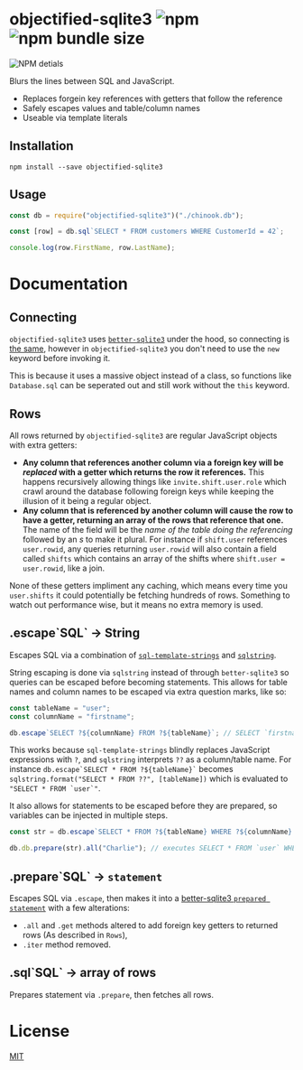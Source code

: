 # objectified-sqlite3 ![npm](https://img.shields.io/npm/v/objectified-sqlite3) ![npm bundle size](https://img.shields.io/bundlephobia/min/objectified-sqlite3)

![NPM detials](https://nodei.co/npm/objectified-sqlite3.png?downloads=true)

Blurs the lines between SQL and JavaScript.

- Replaces forgein key references with getters that follow the reference
- Safely escapes values and table/column names
- Useable via template literals

## Installation

```
npm install --save objectified-sqlite3
```

## Usage

```javascript
const db = require("objectified-sqlite3")("./chinook.db");

const [row] = db.sql`SELECT * FROM customers WHERE CustomerId = 42`;

console.log(row.FirstName, row.LastName);
```

# Documentation

## Connecting

`objectified-sqlite3` uses [`better-sqlite3`](https://github.com/JoshuaWise/better-sqlite3) under the hood, so connecting is [the same](https://github.com/JoshuaWise/better-sqlite3/blob/master/docs/api.md#new-databasepath-options), however in `objectified-sqlite3` you don't need to use the `new` keyword before invoking it.

This is because it uses a massive object instead of a class, so functions like `Database.sql` can be seperated out and still work without the `this` keyword.

## Rows

All rows returned by `objectified-sqlite3` are regular JavaScript objects with extra getters:

- **Any column that references another column via a foreign key will be _replaced_ with a getter which returns the row it references.** This happens recursively allowing things like `invite.shift.user.role` which crawl around the database following foreign keys while keeping the illusion of it being a regular object.
- **Any column that is referenced by another column will cause the row to have a getter, returning an array of the rows that reference that one.** The name of the field will be the _name of the table doing the referencing_ followed by an _s_ to make it plural. For instance if `shift.user` references `user.rowid`, any queries returning `user.rowid` will also contain a field called `shifts` which contains an array of the shifts where `shift.user = user.rowid`, like a join.

None of these getters impliment any caching, which means every time you `user.shifts` it could potentially be fetching hundreds of rows. Something to watch out performance wise, but it means no extra memory is used.

## .escape\`SQL` -> String

Escapes SQL via a combination of [`sql-template-strings`](https://github.com/felixfbecker/node-sql-template-strings) and [`sqlstring`](https://github.com/mysqljs/sqlstring).

String escaping is done via `sqlstring` instead of through `better-sqlite3` so queries can be escaped before becoming statements. This allows for table names and column names to be escaped via extra question marks, like so:

```js
const tableName = "user";
const columnName = "firstname";

db.escape`SELECT ?${columnName} FROM ?${tableName}`; // SELECT `firstname` FROM `user`
```

This works because `sql-template-strings` blindly replaces JavaScript expressions with `?`, and `sqlstring` interprets `??` as a column/table name. For instance `` db.escape`SELECT * FROM ?${tableName}` `` becomes `sqlstring.format("SELECT * FROM ??", [tableName])` which is evaluated to `` "SELECT * FROM `user`" ``.

It also allows for statements to be escaped before they are prepared, so variables can be injected in multiple steps.

```js
const str = db.escape`SELECT * FROM ?${tableName} WHERE ?${columnName} = ?`; // SELECT * FROM `user` WHERE `firstname` = ?

db.db.prepare(str).all("Charlie"); // executes SELECT * FROM `user` WHERE `firstname` = 'Charlie'
```

## .prepare\`SQL\` -> `statement`

Escapes SQL via `.escape`, then makes it into a [better-sqlite3 `prepared statement`](https://github.com/JoshuaWise/better-sqlite3/blob/master/docs/api.md#class-statement) with a few alterations:

- `.all` and `.get` methods altered to add foreign key getters to returned rows (As described in `Rows`),
- `.iter` method removed.

## .sql\`SQL` -> array of rows

Prepares statement via `.prepare`, then fetches all rows.

# License

[MIT](./LICENSE)
